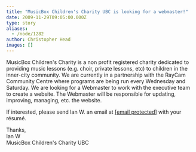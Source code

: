 ```yaml
---
title: "MusicBox Children's Charity UBC is looking for a webmaster!"
date: 2009-11-29T09:05:00.000Z
type: story
aliases:
  - /node/1282
author: Christopher Head
images: []
---
```


<div class="field field-name-body field-type-text-with-summary field-label-hidden"><div class="field-items"><div class="field-item even"><p>MusicBox Children&apos;s Charity is a non profit registered charity dedicated to providing music lessons (e.g. choir, private lessons, etc) to children in the inner-city community. We are currently in a partnership with the RayCam Community Centre where programs are being run every Wednesday and Saturday. We are looking for a Webmaster to work with the executive team to create a website. The Webmaster will be responsible for updating, improving, managing, etc. the website.</p>
<p>If interested, please send Ian W. an email at <a href="/cdn-cgi/l/email-protection#4d243a257e7e0d252239202c2421632e2220"><span class="__cf_email__" data-cfemail="a4cdd3cc9797e4cccbd0c9c5cdc88ac7cbc9">[email&#xA0;protected]</span></a> with your r&#xE9;sum&#xE9;.</p>
<p>Thanks,<br>
Ian W<br>
MusicBox Children&apos;s Charity UBC</p>
</div></div></div>    <footer>
          </footer>